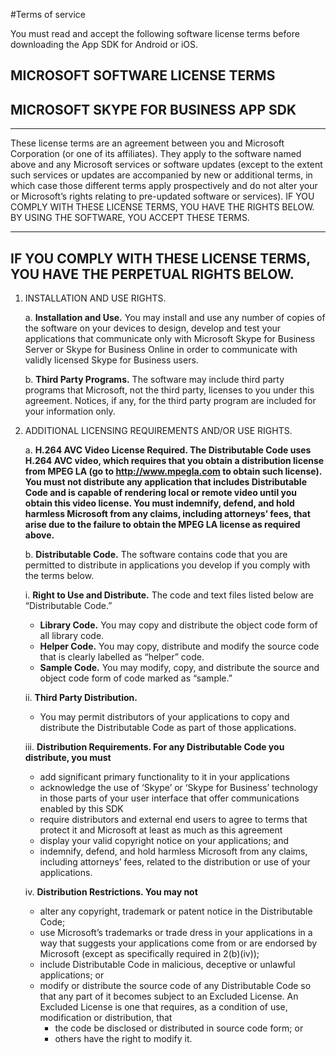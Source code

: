 #Terms of service

You must read and accept the following software license terms before downloading the App SDK for Android or iOS.

## MICROSOFT SOFTWARE LICENSE TERMS

## MICROSOFT SKYPE FOR BUSINESS APP SDK

---
These license terms are an agreement between you and Microsoft Corporation (or one of its affiliates). They apply to the software named above and any Microsoft services or software updates (except to the extent such services or updates are accompanied by new or additional terms, in which case those different terms apply prospectively and do not alter your or Microsoft’s rights relating to pre-updated software or services). IF YOU COMPLY WITH THESE LICENSE TERMS, YOU HAVE THE RIGHTS BELOW. BY USING THE SOFTWARE, YOU ACCEPT THESE TERMS.

---

## **IF YOU COMPLY WITH THESE LICENSE TERMS, YOU HAVE THE PERPETUAL RIGHTS BELOW.**

1. INSTALLATION AND USE RIGHTS. 

   a. **Installation and Use.** You may install and use any number of copies of the software on your devices to design, develop and test your applications that communicate only with Microsoft Skype for Business Server or Skype for Business Online in order to communicate with validly licensed Skype for Business users.
   
   b. **Third Party Programs.** The software may include third party programs that Microsoft, not the third party, licenses to you under this agreement. Notices, if any, for the third party program are included for your information only.

1. ADDITIONAL LICENSING REQUIREMENTS AND/OR USE RIGHTS. 

   a. **H.264 AVC Video License Required. The Distributable Code uses H.264 AVC video, which requires that you obtain a distribution license from MPEG LA (go to http://www.mpegla.com to obtain such license).  You must not distribute any application that includes Distributable Code and is capable of rendering local or remote video until you obtain this video license.  You must indemnify, defend, and hold harmless Microsoft from any claims, including attorneys’ fees, that arise due to the failure to obtain the MPEG LA license as required above.**  

   b. **Distributable Code.** The software contains code that you are permitted to distribute in applications you develop if you comply with the terms below.

      i. **Right to Use and Distribute.** The code and text files listed below are “Distributable Code.”

    - **Library Code.** You may copy and distribute the object code form of all library code.
    - **Helper Code.** You may copy, distribute and modify the source code that is clearly labelled as “helper” code.
    - **Sample Code.** You may modify, copy, and distribute the source and object code form of code marked as “sample.”

    ii. **Third Party Distribution.**

    - You may permit distributors of your applications to copy and distribute the Distributable Code as part of those applications.

    iii. **Distribution Requirements. For any Distributable Code you distribute, you must**

    - add significant primary functionality to it in your applications
    - acknowledge the use of ‘Skype’ or ‘Skype for Business’ technology in those parts of your user interface that offer communications enabled by this SDK
    - require distributors and external end users to agree to terms that protect it and Microsoft at least as much as this agreement
    - display your valid copyright notice on your applications; and
    - indemnify, defend, and hold harmless Microsoft from any claims, including attorneys’ fees, related to the distribution or use of your applications.

    iv. **Distribution Restrictions. You may not**

    - alter any copyright, trademark or patent notice in the Distributable Code;
    - use Microsoft’s trademarks or trade dress in your applications in a way that suggests your applications come from or are endorsed by Microsoft (except as specifically required in 2(b)(iv));
    - include Distributable Code in malicious, deceptive or unlawful applications; or
    - modify or distribute the source code of any Distributable Code so that any part of it becomes subject to an Excluded License. An Excluded License is one that requires, as a condition of use, modification or distribution, that
      - the code be disclosed or distributed in source code form; or
      - others have the right to modify it.

